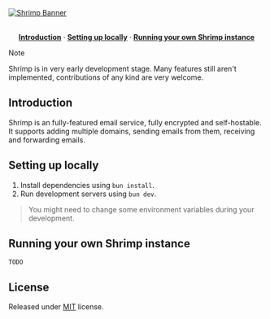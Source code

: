 <a href="https://github.com/filipkania/shrimp">
  <img alt="Shrimp Banner" src="https://github.com/filipkania/shrimp/assets/36205125/2ee445c9-e399-48ce-be58-37cdb8df106f">
</a>
<br />
<br />
<p align="center">
  <a href="#introduction"><strong>Introduction</strong></a> ·
  <a href="#setting-up-locally"><strong>Setting up locally</strong></a> ·
  <a href="#running-your-own-shrimp-instance"><strong>Running your own Shrimp instance</strong></a>
</p>

> [!NOTE]
> Shrimp is in very early development stage. Many features still aren't implemented, contributions of any kind are very welcome.

## Introduction

Shrimp is an fully-featured email service, fully encrypted and self-hostable. It supports adding multiple domains, sending emails from them, receiving and forwarding emails.

## Setting up locally

1. Install dependencies using `bun install`.
2. Run development servers using `bun dev`.

> You might need to change some environment variables during your development.

## Running your own Shrimp instance

`TODO`

## License

Released under [MIT](/LICENSE) license.

